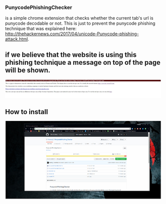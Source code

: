 ### PunycodePhishingChecker
is a simple chrome extension that checks whether the current tab's url is punycode decodable or not. 
This is just to prevent the punycode phishing technique that was explained here: http://thehackernews.com/2017/04/unicode-Punycode-phishing-attack.html.

## if we believe that the website is using this phishing technique a message on top of the page will be shown.
![Unsafe message](https://github.com/ShawkyZ/PunycodePhishingChecker/blob/master/unsafe.JPG?raw=true)


## How to install
![How to install in chrome](https://github.com/ShawkyZ/PunycodePhishingChecker/blob/master/punycodePhishing.gif?raw=true)
